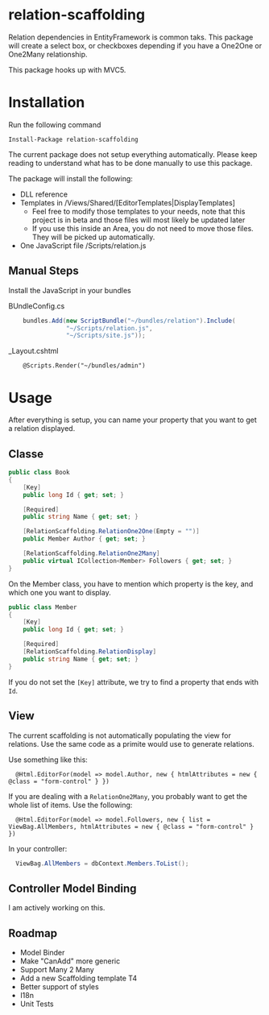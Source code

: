 relation-scaffolding
====================

Relation dependencies in EntityFramework is common taks.
This package will create a select box, or checkboxes depending if you have a One2One or One2Many relationship.

This package hooks up with MVC5.

# Installation
Run the following command
```
Install-Package relation-scaffolding
```

The current package does not setup everything automatically. Please keep reading to understand
what has to be done manually to use this package.

The package will install the following:
 * DLL reference
 * Templates in /Views/Shared/[EditorTemplates|DisplayTemplates]
   * Feel free to modify those templates to your needs, note that this project is in beta and those files will most likely be updated later
   * If you use this inside an Area, you do not need to move those files. They will be picked up automatically.
 * One JavaScript file /Scripts/relation.js

## Manual Steps
Install the JavaScript in your bundles

BUndleConfig.cs
```c#
    bundles.Add(new ScriptBundle("~/bundles/relation").Include(
                "~/Scripts/relation.js",
                "~/Scripts/site.js"));
```

_Layout.cshtml
```cshtml
    @Scripts.Render("~/bundles/admin")
```

# Usage
After everything is setup, you can name your property that you want to get a relation displayed.

## Classe
```c#
public class Book
{
    [Key]
    public long Id { get; set; }

    [Required]
    public string Name { get; set; }

    [RelationScaffolding.RelationOne2One(Empty = "")]
    public Member Author { get; set; }

    [RelationScaffolding.RelationOne2Many]
    public virtual ICollection<Member> Followers { get; set; }
}
```

On the Member class, you have to mention which property is the key, and which one you want to display.
```c#
public class Member
{
    [Key]
    public long Id { get; set; }

    [Required]
    [RelationScaffolding.RelationDisplay]
    public string Name { get; set; }
}
```

If you do not set the `[Key]` attribute, we try to find a property that ends with `Id`.

## View
The current scaffolding is not automatically populating the view for relations.
Use the same code as a primite would use to generate relations.

Use something like this:
```cshtml
  @Html.EditorFor(model => model.Author, new { htmlAttributes = new { @class = "form-control" } })
```

If you are dealing with a `RelationOne2Many`, you probably want to get the whole list of items. Use the following:
```cshtml
  @Html.EditorFor(model => model.Followers, new { list = ViewBag.AllMembers, htmlAttributes = new { @class = "form-control" } })
```

In your controller:
```c#
  ViewBag.AllMembers = dbContext.Members.ToList();
```

## Controller Model Binding
I am actively working on this.


Roadmap
-------
 * Model Binder
 * Make "CanAdd" more generic
 * Support Many 2 Many
 * Add a new Scaffolding template T4
 * Better support of styles
 * I18n
 * Unit Tests
 